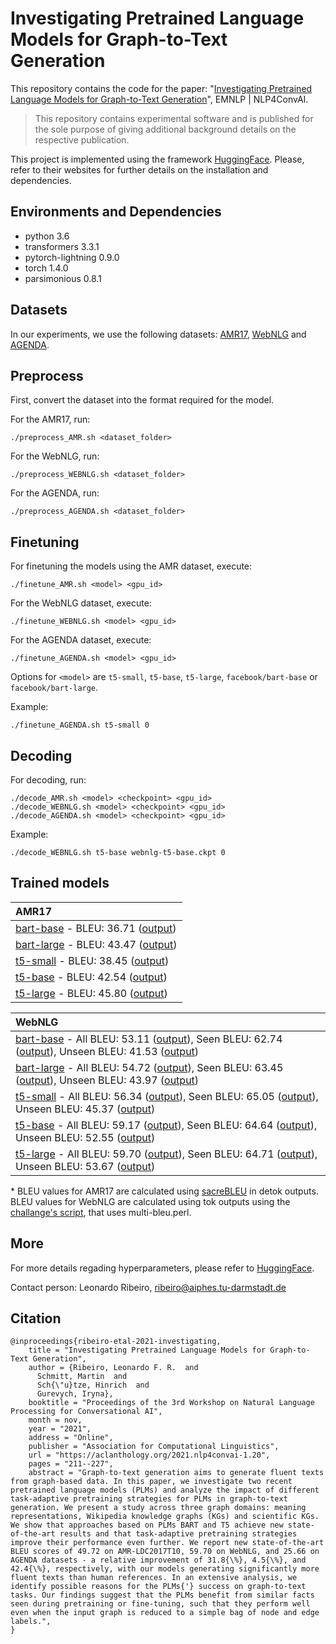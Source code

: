 # Investigating Pretrained Language Models for Graph-to-Text Generation

This repository contains the code for the paper: "[Investigating Pretrained Language Models for Graph-to-Text Generation](https://arxiv.org/pdf/2007.08426.pdf)", EMNLP | NLP4ConvAI.

> This repository contains experimental software and is published for the sole purpose of giving additional background details on the respective publication.

This project is implemented using the framework [HuggingFace](https://huggingface.co/). Please, refer to their websites for further details on the installation and dependencies.

## Environments and Dependencies

- python 3.6
- transformers 3.3.1
- pytorch-lightning 0.9.0
- torch 1.4.0
- parsimonious 0.8.1
## Datasets

In our experiments, we use the following datasets: [AMR17](https://catalog.ldc.upenn.edu/LDC2017T10), [WebNLG](https://webnlg-challenge.loria.fr/challenge_2017/) and [AGENDA](https://github.com/rikdz/GraphWriter/tree/master/data).

## Preprocess

First, convert the dataset into the format required for the model.

For the AMR17, run:
```
./preprocess_AMR.sh <dataset_folder>
```

For the WebNLG, run:
```
./preprocess_WEBNLG.sh <dataset_folder>
```

For the AGENDA, run:
```
./preprocess_AGENDA.sh <dataset_folder>
```


## Finetuning

For finetuning the models using the AMR dataset, execute:
```
./finetune_AMR.sh <model> <gpu_id>
```

For the WebNLG dataset, execute:
```
./finetune_WEBNLG.sh <model> <gpu_id>
```

For the AGENDA dataset, execute:
```
./finetune_AGENDA.sh <model> <gpu_id>
```
 
Options for `<model>` are `t5-small`, `t5-base`, `t5-large`, `facebook/bart-base` or `facebook/bart-large`. 

Example:
```
./finetune_AGENDA.sh t5-small 0
```


## Decoding

For decoding, run:
```
./decode_AMR.sh <model> <checkpoint> <gpu_id>
./decode_WEBNLG.sh <model> <checkpoint> <gpu_id>
./decode_AGENDA.sh <model> <checkpoint> <gpu_id>
```

Example:
```
./decode_WEBNLG.sh t5-base webnlg-t5-base.ckpt 0
```

## Trained models

| AMR17          |
| :------------- |
| [bart-base](https://public.ukp.informatik.tu-darmstadt.de/ribeiro/graph2text/amr-bart-base.ckpt) - BLEU: 36.71 ([output](https://github.com/UKPLab/plms-graph2text/raw/master/generated_outputs/amr-bart-base.txt)) |
| [bart-large](https://public.ukp.informatik.tu-darmstadt.de/ribeiro/graph2text/amr-bart-large.ckpt) - BLEU: 43.47 ([output](https://github.com/UKPLab/plms-graph2text/raw/master/generated_outputs/amr-bart-large.txt)) |
|  [t5-small](https://public.ukp.informatik.tu-darmstadt.de/ribeiro/graph2text/amr-t5-small.ckpt) - BLEU: 38.45 ([output](https://github.com/UKPLab/plms-graph2text/raw/master/generated_outputs/amr-t5-small.txt)) | 
| [t5-base](https://public.ukp.informatik.tu-darmstadt.de/ribeiro/graph2text/amr-t5-base.ckpt) - BLEU: 42.54 ([output](https://github.com/UKPLab/plms-graph2text/raw/master/generated_outputs/amr-t5-base.txt))  |
| [t5-large](https://public.ukp.informatik.tu-darmstadt.de/ribeiro/graph2text/amr-t5-large.ckpt) - BLEU: 45.80 ([output](https://github.com/UKPLab/plms-graph2text/raw/master/generated_outputs/amr-t5-large.txt)) |

| WebNLG   | 
| :------------- |
| [bart-base](https://public.ukp.informatik.tu-darmstadt.de/ribeiro/graph2text/webnlg-bart-base.ckpt) - All BLEU: 53.11 ([output](https://github.com/UKPLab/plms-graph2text/raw/master/generated_outputs/webnlg-all-bart-base.txt)), Seen BLEU: 62.74 ([output](https://github.com/UKPLab/plms-graph2text/raw/master/generated_outputs/webnlg-seen-bart-base.txt)), Unseen BLEU: 41.53 ([output](https://github.com/UKPLab/plms-graph2text/raw/master/generated_outputs/webnlg-unseen-bart-base.txt)) | 
| [bart-large](https://public.ukp.informatik.tu-darmstadt.de/ribeiro/graph2text/webnlg-bart-large.ckpt) - All BLEU: 54.72 ([output](https://github.com/UKPLab/plms-graph2text/raw/master/generated_outputs/webnlg-all-bart-large.txt)), Seen BLEU: 63.45 ([output](https://github.com/UKPLab/plms-graph2text/raw/master/generated_outputs/webnlg-seen-bart-large.txt)), Unseen BLEU: 43.97 ([output](https://github.com/UKPLab/plms-graph2text/raw/master/generated_outputs/webnlg-unseen-bart-large.txt)) |
| [t5-small](https://public.ukp.informatik.tu-darmstadt.de/ribeiro/graph2text/webnlg-t5-small.ckpt) - All BLEU: 56.34 ([output](https://github.com/UKPLab/plms-graph2text/raw/master/generated_outputs/webnlg-all-t5-small.txt)), Seen BLEU: 65.05 ([output](https://github.com/UKPLab/plms-graph2text/raw/master/generated_outputs/webnlg-seen-t5-small.txt)), Unseen BLEU: 45.37 ([output](https://github.com/UKPLab/plms-graph2text/raw/master/generated_outputs/webnlg-unseen-t5-small.txt)) | 
| [t5-base](https://public.ukp.informatik.tu-darmstadt.de/ribeiro/graph2text/webnlg-t5-base.ckpt) - All BLEU: 59.17 ([output](https://github.com/UKPLab/plms-graph2text/raw/master/generated_outputs/webnlg-all-t5-base.txt)), Seen BLEU: 64.64 ([output](https://github.com/UKPLab/plms-graph2text/raw/master/generated_outputs/webnlg-seen-t5-base.txt)), Unseen BLEU: 52.55 ([output](https://github.com/UKPLab/plms-graph2text/raw/master/generated_outputs/webnlg-unseen-t5-base.txt)) | 
| [t5-large](https://public.ukp.informatik.tu-darmstadt.de/ribeiro/graph2text/webnlg-t5-large.ckpt) - All BLEU: 59.70 ([output](https://github.com/UKPLab/plms-graph2text/raw/master/generated_outputs/webnlg-all-t5-large.txt)), Seen BLEU: 64.71 ([output](https://github.com/UKPLab/plms-graph2text/raw/master/generated_outputs/webnlg-seen-t5-large.txt)), Unseen BLEU: 53.67 ([output](https://github.com/UKPLab/plms-graph2text/raw/master/generated_outputs/webnlg-unseen-t5-large.txt)) | 

\* BLEU values for AMR17 are calculated using [sacreBLEU](https://github.com/mjpost/sacrebleu) in detok outputs. BLEU values for WebNLG are calculated using tok outputs using the [challange's script](https://gitlab.com/webnlg/webnlg-baseline), that uses multi-bleu.perl.



## More
For more details regading hyperparameters, please refer to [HuggingFace](https://huggingface.co/).


Contact person: Leonardo Ribeiro, ribeiro@aiphes.tu-darmstadt.de

## Citation
```
@inproceedings{ribeiro-etal-2021-investigating,
    title = "Investigating Pretrained Language Models for Graph-to-Text Generation",
    author = {Ribeiro, Leonardo F. R.  and
      Schmitt, Martin  and
      Sch{\"u}tze, Hinrich  and
      Gurevych, Iryna},
    booktitle = "Proceedings of the 3rd Workshop on Natural Language Processing for Conversational AI",
    month = nov,
    year = "2021",
    address = "Online",
    publisher = "Association for Computational Linguistics",
    url = "https://aclanthology.org/2021.nlp4convai-1.20",
    pages = "211--227",
    abstract = "Graph-to-text generation aims to generate fluent texts from graph-based data. In this paper, we investigate two recent pretrained language models (PLMs) and analyze the impact of different task-adaptive pretraining strategies for PLMs in graph-to-text generation. We present a study across three graph domains: meaning representations, Wikipedia knowledge graphs (KGs) and scientific KGs. We show that approaches based on PLMs BART and T5 achieve new state-of-the-art results and that task-adaptive pretraining strategies improve their performance even further. We report new state-of-the-art BLEU scores of 49.72 on AMR-LDC2017T10, 59.70 on WebNLG, and 25.66 on AGENDA datasets - a relative improvement of 31.8{\%}, 4.5{\%}, and 42.4{\%}, respectively, with our models generating significantly more fluent texts than human references. In an extensive analysis, we identify possible reasons for the PLMs{'} success on graph-to-text tasks. Our findings suggest that the PLMs benefit from similar facts seen during pretraining or fine-tuning, such that they perform well even when the input graph is reduced to a simple bag of node and edge labels.",
}
```
